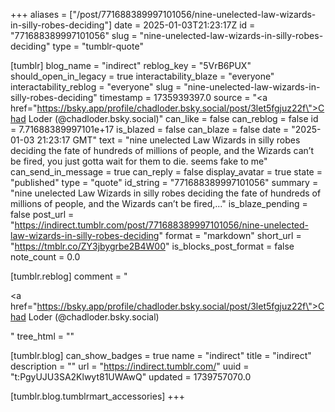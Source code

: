 +++
aliases = ["/post/771688389997101056/nine-unelected-law-wizards-in-silly-robes-deciding"]
date = 2025-01-03T21:23:17Z
id = "771688389997101056"
slug = "nine-unelected-law-wizards-in-silly-robes-deciding"
type = "tumblr-quote"

[tumblr]
blog_name = "indirect"
reblog_key = "5VrB6PUX"
should_open_in_legacy = true
interactability_blaze = "everyone"
interactability_reblog = "everyone"
slug = "nine-unelected-law-wizards-in-silly-robes-deciding"
timestamp = 1735939397.0
source = "<a href=\"https://bsky.app/profile/chadloder.bsky.social/post/3let5fgjuz22f\">Chad Loder (@chadloder.bsky.social)</a>"
can_like = false
can_reblog = false
id = 7.71688389997101e+17
is_blazed = false
can_blaze = false
date = "2025-01-03 21:23:17 GMT"
text = "nine unelected Law Wizards in silly robes deciding the fate of hundreds of millions of people, and the Wizards can&rsquo;t be fired, you just gotta wait for them to die. seems fake to me"
can_send_in_message = true
can_reply = false
display_avatar = true
state = "published"
type = "quote"
id_string = "771688389997101056"
summary = "nine unelected Law Wizards in silly robes deciding the fate of hundreds of millions of people, and the Wizards can’t be fired,..."
is_blaze_pending = false
post_url = "https://indirect.tumblr.com/post/771688389997101056/nine-unelected-law-wizards-in-silly-robes-deciding"
format = "markdown"
short_url = "https://tmblr.co/ZY3jbygrbe2B4W00"
is_blocks_post_format = false
note_count = 0.0

[tumblr.reblog]
comment = "<p><a href=\"https://bsky.app/profile/chadloder.bsky.social/post/3let5fgjuz22f\">Chad Loder (@chadloder.bsky.social)</a></p>"
tree_html = ""

[tumblr.blog]
can_show_badges = true
name = "indirect"
title = "indirect"
description = ""
url = "https://indirect.tumblr.com/"
uuid = "t:PgyUJU3SA2Klwyt81UWAwQ"
updated = 1739757070.0

[tumblr.blog.tumblrmart_accessories]
+++
